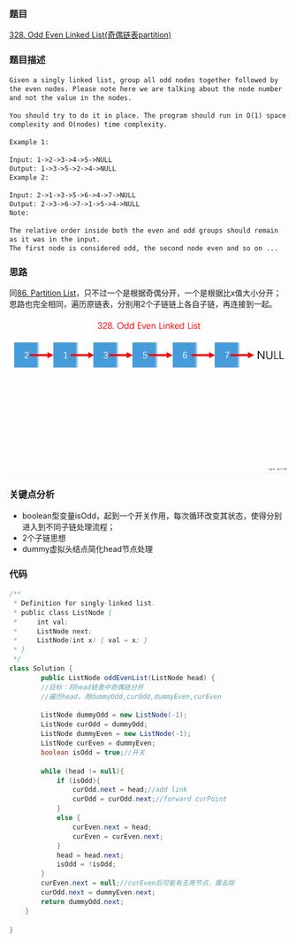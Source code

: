 ### 题目
[328. Odd Even Linked List(奇偶链表partition)](https://leetcode.com/problems/odd-even-linked-list/)

### 题目描述
```
Given a singly linked list, group all odd nodes together followed by the even nodes. Please note here we are talking about the node number and not the value in the nodes.

You should try to do it in place. The program should run in O(1) space complexity and O(nodes) time complexity.

Example 1:

Input: 1->2->3->4->5->NULL
Output: 1->3->5->2->4->NULL
Example 2:

Input: 2->1->3->5->6->4->7->NULL
Output: 2->3->6->7->1->5->4->NULL
Note:

The relative order inside both the even and odd groups should remain as it was in the input.
The first node is considered odd, the second node even and so on ...
```

### 思路
同[86. Partition List](https://github.com/zhangbotong/LeetCode/blob/master/problems/3.%20Linked-List/86.%20Partition%20List.md)，只不过一个是根据奇偶分开，一个是根据比x值大小分开；思路也完全相同，遍历原链表，分别用2个子链链上各自子链，再连接到一起。

![pic](https://github.com/zhangbotong/LeetCode/blob/master/assets/328.gif)

### 关键点分析
* boolean型变量isOdd，起到一个开关作用，每次循环改变其状态，使得分别进入到不同子链处理流程；
* 2个子链思想
* dummy虚拟头结点简化head节点处理

### 代码
```java
/**
 * Definition for singly-linked list.
 * public class ListNode {
 *     int val;
 *     ListNode next;
 *     ListNode(int x) { val = x; }
 * }
 */
class Solution {
        public ListNode oddEvenList(ListNode head) {
        //目标：将head链表中奇偶链分开
        //遍历head，用dummyOdd,curOdd,dummyEven,curEven

        ListNode dummyOdd = new ListNode(-1);
        ListNode curOdd = dummyOdd;
        ListNode dummyEven = new ListNode(-1);
        ListNode curEven = dummyEven;
        boolean isOdd = true;//开关

        while (head != null){
            if (isOdd){
                curOdd.next = head;//add link
                curOdd = curOdd.next;//forward curPoint
            }
            else {
                curEven.next = head;
                curEven = curEven.next;
            }
            head = head.next;
            isOdd = !isOdd;
        }
        curEven.next = null;//curEven后可能有无用节点，需去除
        curOdd.next = dummyEven.next;
        return dummyOdd.next;
    }

}
```
